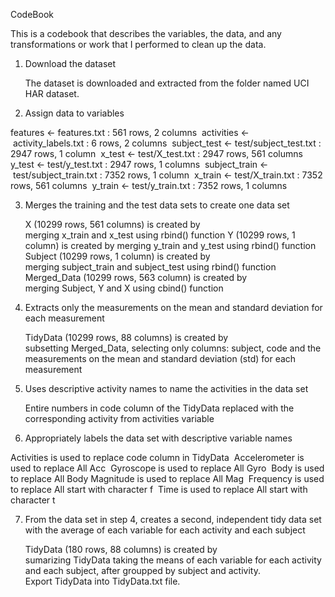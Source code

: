   CodeBook

  This is a codebook that describes the variables, the data, and any transformations or work that I performed to clean up the data. 

1. Download the dataset

   The dataset is downloaded and extracted from the folder named UCI HAR dataset.
	
2. Assign data to variables
	
  features <- features.txt : 561 rows, 2 columns 
	activities <- activity_labels.txt : 6 rows, 2 columns 
	subject_test <- test/subject_test.txt : 2947 rows, 1 column 
	x_test <- test/X_test.txt : 2947 rows, 561 columns 
	y_test <- test/y_test.txt : 2947 rows, 1 columns 
	subject_train <- test/subject_train.txt : 7352 rows, 1 column 
	x_train <- test/X_train.txt : 7352 rows, 561 columns 
	y_train <- test/y_train.txt : 7352 rows, 1 columns 

3. Merges the training and the test data sets to create one data set
   
   X (10299 rows, 561 columns) is created by merging x_train and x_test using rbind() function
   Y (10299 rows, 1 column) is created by merging y_train and y_test using rbind() function
   Subject (10299 rows, 1 column) is created by merging subject_train and subject_test using rbind() function
   Merged_Data (10299 rows, 563 column) is created by merging Subject, Y and X using cbind() function

4. Extracts only the measurements on the mean and standard deviation for each measurement

   TidyData (10299 rows, 88 columns) is created by subsetting Merged_Data, selecting only columns: subject, code and the measurements on the mean and standard deviation (std) for each measurement

5. Uses descriptive activity names to name the activities in the data set

   Entire numbers in code column of the TidyData replaced with the corresponding activity from activities variable
   
6. Appropriately labels the data set with descriptive variable names

  Activities is used to replace code column in TidyData 
	Accelerometer is used to replace All Acc 
	Gyroscope is used to replace All Gyro 
	Body is used to replace All Body 
	Magnitude is used to replace All Mag 
	Frequency is used to replace All start with character f 
	Time is used to replace All start with character t 
 
7.	From the data set in step 4, creates a second, independent tidy data set with the average of each variable for each activity and each subject
    
    TidyData (180 rows, 88 columns) is created by sumarizing TidyData taking the means of each variable for each activity and each subject, after groupped by subject and activity.
    Export TidyData into TidyData.txt file.









